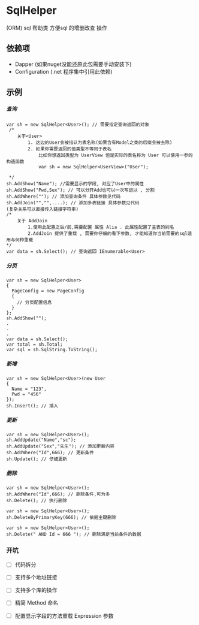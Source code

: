 # SqlHelper
(ORM) sql 帮助类 方便sql 的增删改查 操作 

## 依赖项
- Dapper (如果nuget没能还原此包需要手动安装下)
- Configuration (.net 程序集中引用此依赖)

## 示例
##### 查询
```
var sh = new SqlHelper<User>(); // 需要指定查询返回的对象
 /*
    关于<User> 
        1. 这边的User会被指认为表名称(如果含有Model之类的后缀会被去除)
        2. 如果你需要返回的值类型不等同于表名
            比如你想返回类型为 UserView 但是实际的表名称为 User 可以使用一参的构造函数
            var sh = new SqlHelper<UserView>("User");
        
 */ 
sh.AddShow("Name"); //需要显示的字段, 对应了User中的属性
sh.AddShow("Pwd,Sex"); // 可以分开Add也可以一次写进以 , 分割
sh.AddWhere(""); // 添加查询条件 具体参数见代码
sh.AddJoin("","",....); // 添加多表链接 具体参数见代码
(复杂关系可以直接传入链接字符串)
/*
    关于 AddJoin 
        1.使用此配置之后/前,需要配置 属性 Alia . 此属性配置了主表的别名
        2.AddJoin 提供了重载 , 需要你仔细的看下参数, 才能知道你当前需要的sql适用与何种重载
*/
var data = sh.Select(); // 查询返回 IEnumerable<User>
```
##### 分页
```
var sh = new SqlHelper<User>
{
  PageConfig = new PageConfig
  {
    // 分页配置信息
  }
};
sh.AddShow("");
.
.
.
var data = sh.Select();
var total = sh.Total;
var sql = sh.SqlString.ToString();
```
##### 新增
```
var sh = new SqlHelper<User>(new User
{
  Name = "123",
  Pwd = "456"
});
sh.Insert(); // 插入
```
##### 更新
```
var sh = new SqlHelper<User>();
sh.AddUpdate("Name","sc"); 
sh.AddUpdate("Sex","先生"); // 添加更新内容
sh.AddWhere("Id",666); // 更新条件
sh.Update(); // 仔细更新
```
##### 删除
```
var sh = new SqlHelper<User>();
sh.AddWhere("Id",666); // 删除条件,可为多
sh.Delete(); // 执行删除
```
```
var sh = new SqlHelper<User>();
sh.DeleteByPrimaryKey(666); // 依据主键删除
```
```
var sh = new SqlHelper<User>();
sh.Delete(" AND Id = 666 "); // 删除满足当前条件的数据
```
### 开坑
- [ ] 代码拆分
- [ ] 支持多个地址链接
- [ ] 支持多个库的操作
- [ ] 精简 Method 命名
- [ ] 配置显示字段的方法重载 Expression 参数

